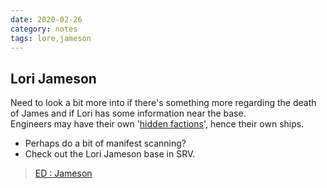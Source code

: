 ```yaml
---
date: 2020-02-26
category: notes
tags: lore,jameson
---
```


## Lori Jameson
Need to look a bit more into if there's something more regarding the death of James and if Lori has some information near the base.  
Engineers may have their own '[hidden factions](https://eddb.io/faction/75300)', hence their own ships.  
* Perhaps do a bit of manifest scanning?
* Check out the Lori Jameson base in SRV.  

<blockquote class="imgur-embed-pub" lang="en" data-id="a/G1511aV">
<a href="//imgur.com/a/G1511aV">ED : Jameson</a>
</blockquote>
<script async src="//s.imgur.com/min/embed.js" charset="utf-8"></script>

